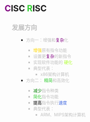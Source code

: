 <div style="float: left; width: 64%; padding: 1%;">

# <span style="color: purple;">C</span>ISC  <span style="color: LimeGreen;">R</span>ISC  

<ul>

##  <span style="color: silver;">发展方向

<ul>

-  <span style="color: silver;">方向一：增强和<span style="color: purple;">复杂</span>化
    -  <span style="color: Gold;">增强</span>原有指令功能
    - 设置更<span style="color: purple;">复杂</span>的新指令
    - 实现软件功能的 <span style="color: GreenYellow;">硬化</span>
    - 典型代表：
      - x86架构计算机
-  <span style="color: silver;">方向二： <span style="color: LimeGreen;">精简</span>和高效化
     - <span style="color: green;">减少</span>指令种类
     -  <span style="color: LimeGreen;">简化</span>指令功能
     -  <span style="color: black;">提高</span>指令执行<span style="color: RoyalBlue;">速度
     - 典型代表：
       - ARM、MIPS架构计算机

</ul>
</div>
<div style="float: right; width: 26%; padding: 1%;">

</div>
<div style="clear: both;"></div>
